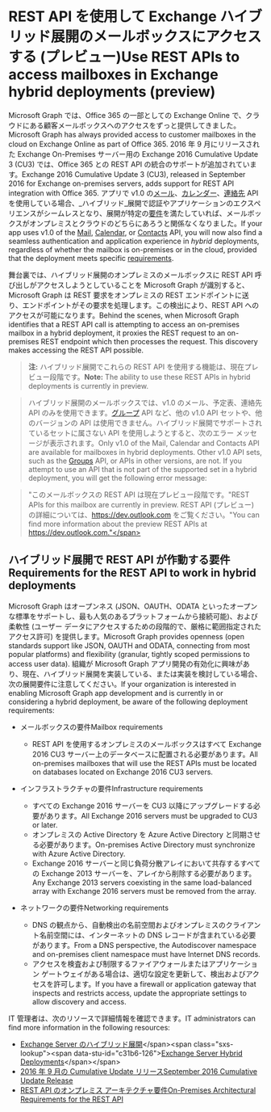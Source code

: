 # <a name="use-rest-apis-to-access-mailboxes-in-exchange-hybrid-deployments-preview"></a><span data-ttu-id="c31b6-101">REST API を使用して Exchange ハイブリッド展開のメールボックスにアクセスする (プレビュー)</span><span class="sxs-lookup"><span data-stu-id="c31b6-101">Use REST APIs to access mailboxes in Exchange hybrid deployments (preview)</span></span>

<span data-ttu-id="c31b6-102">Microsoft Graph では、Office 365 の一部としての Exchange Online で、クラウドにある顧客メールボックスへのアクセスをずっと提供してきました。</span><span class="sxs-lookup"><span data-stu-id="c31b6-102">Microsoft Graph has always provided access to customer mailboxes in the cloud on Exchange Online as part of Office 365.</span></span>
<span data-ttu-id="c31b6-103">2016 年 9 月にリリースされた Exchange On-Premises サーバー用の Exchange 2016 Cumulative Update 3 (CU3) では、Office 365 との REST API の統合のサポートが追加されています。</span><span class="sxs-lookup"><span data-stu-id="c31b6-103">Exchange 2016 Cumulative Update 3 (CU3), released in September 2016 for Exchange on-premises servers, adds support for REST API integration with Office 365.</span></span> <span data-ttu-id="c31b6-104">アプリで v1.0 の[メール](http://developer.microsoft.com/en-us/graph/docs/api-reference/v1.0/resources/message)、[カレンダー](http://developer.microsoft.com/en-us/graph/docs/api-reference/v1.0/resources/calendar)、[連絡先](http://developer.microsoft.com/en-us/graph/docs/api-reference/v1.0/resources/contact) API を使用している場合、_ハイブリッド_展開で認証やアプリケーションのエクスペリエンスがシームレスとなり、展開が特定の[要件](#requirements-for-the-rest-api-to-work-in-hybrid-deployments)を満たしていれば、メールボックスがオンプレミスとクラウドのどちらにあろうと関係なくなりました。</span><span class="sxs-lookup"><span data-stu-id="c31b6-104">If your app uses v1.0 of the [Mail](http://developer.microsoft.com/en-us/graph/docs/api-reference/v1.0/resources/message), [Calendar](http://developer.microsoft.com/en-us/graph/docs/api-reference/v1.0/resources/calendar), or [Contacts](http://developer.microsoft.com/en-us/graph/docs/api-reference/v1.0/resources/contact) API, you will now also find a seamless authentication and application experience in _hybrid_ deployments, regardless of whether the mailbox is on-premises or in the cloud, provided that the deployment meets specific [requirements](#requirements-for-the-rest-api-to-work-in-hybrid-deployments).</span></span> 


<span data-ttu-id="c31b6-p102">舞台裏では、ハイブリッド展開のオンプレミスのメールボックスに REST API 呼び出しがアクセスしようとしていることを Microsoft Graph が識別すると、Microsoft Graph は REST 要求をオンプレミスの REST エンドポイントに送り、エンドポイントがその要求を処理します。この検出により、REST API へのアクセスが可能になります。</span><span class="sxs-lookup"><span data-stu-id="c31b6-p102">Behind the scenes, when Microsoft Graph identifies that a REST API call is attempting to access an on-premises mailbox in a hybrid deployment, it proxies the REST request to an on-premises REST endpoint which then processes the request. This discovery makes accessing the REST API possible.</span></span>

><span data-ttu-id="c31b6-107">**注:** ハイブリッド展開でこれらの REST API を使用する機能は、現在プレビュー段階です。</span><span class="sxs-lookup"><span data-stu-id="c31b6-107">**Note:** The ability to use these REST APIs in hybrid deployments is currently in preview.</span></span>

><span data-ttu-id="c31b6-p103">ハイブリッド展開のメールボックスでは、v1.0 のメール、予定表、連絡先 API のみを使用できます。[グループ](http://developer.microsoft.com/en-us/graph/docs/api-reference/v1.0/resources/group) API など、他の v1.0 API セットや、他のバージョンの API は使用できません。ハイブリッド展開でサポートされているセットに属さない API を使用しようとすると、次のエラー メッセージが表示されます。</span><span class="sxs-lookup"><span data-stu-id="c31b6-p103">Only v1.0 of the Mail, Calendar and Contacts API are available for mailboxes in hybrid deployments. Other v1.0 API sets, such as the [Groups](http://developer.microsoft.com/en-us/graph/docs/api-reference/v1.0/resources/group) API, or APIs in other versions, are not. If you attempt to use an API that is not part of the supported set in a hybrid deployment, you will get the following error message:</span></span>

><span data-ttu-id="c31b6-111">"このメールボックスの REST API は現在プレビュー段階です。</span><span class="sxs-lookup"><span data-stu-id="c31b6-111">"REST APIs for this mailbox are currently in preview.</span></span> <span data-ttu-id="c31b6-112">REST API (プレビュー) の詳細については、https://dev.outlook.com をご覧ください。"</span><span class="sxs-lookup"><span data-stu-id="c31b6-112">You can find more information about the preview REST APIs at https://dev.outlook.com."</span></span>

## <a name="requirements-for-the-rest-api-to-work-in-hybrid-deployments"></a><span data-ttu-id="c31b6-113">ハイブリッド展開で REST API が作動する要件</span><span class="sxs-lookup"><span data-stu-id="c31b6-113">Requirements for the REST API to work in hybrid deployments</span></span>

<span data-ttu-id="c31b6-114">Microsoft Graph はオープンネス (JSON、OAUTH、ODATA といったオープンな標準をサポートし、最も人気のあるプラットフォームから接続可能)、および柔軟性 (ユーザー データにアクセスするための段階的で、厳格に範囲指定されたアクセス許可) を提供します。</span><span class="sxs-lookup"><span data-stu-id="c31b6-114">Microsoft Graph provides openness (open standards support like JSON, OAUTH and ODATA, connecting from most popular platforms) and flexibility (granular, tightly scoped permissions to access user data).</span></span> <span data-ttu-id="c31b6-115">組織が Microsoft Graph アプリ開発の有効化に興味があり、現在、ハイブリッド展開を実装している、または実装を検討している場合、次の展開要件に注意してください。</span><span class="sxs-lookup"><span data-stu-id="c31b6-115">If your organization is interested in enabling Microsoft Graph app development and is currently in or considering a hybrid deployment, be aware of the following deployment requirements:</span></span>

- <span data-ttu-id="c31b6-116">メールボックスの要件</span><span class="sxs-lookup"><span data-stu-id="c31b6-116">Mailbox requirements</span></span>

  - <span data-ttu-id="c31b6-117">REST API を使用するオンプレミスのメールボックスはすべて Exchange 2016 CU3 サーバー上のデータベースに配置される必要があります。</span><span class="sxs-lookup"><span data-stu-id="c31b6-117">All on-premises mailboxes that will use the REST APIs must be located on databases located on Exchange 2016 CU3 servers.</span></span> 

- <span data-ttu-id="c31b6-118">インフラストラクチャの要件</span><span class="sxs-lookup"><span data-stu-id="c31b6-118">Infrastructure requirements</span></span>

  - <span data-ttu-id="c31b6-119">すべての Exchange 2016 サーバーを CU3 以降にアップグレードする必要があります。</span><span class="sxs-lookup"><span data-stu-id="c31b6-119">All Exchange 2016 servers must be upgraded to CU3 or later.</span></span>  
  - <span data-ttu-id="c31b6-120">オンプレミスの Active Directory を Azure Active Directory と同期させる必要があります。</span><span class="sxs-lookup"><span data-stu-id="c31b6-120">On-premises Active Directory must synchronize with Azure Active Directory.</span></span>
  - <span data-ttu-id="c31b6-121">Exchange 2016 サーバーと同じ負荷分散アレイにおいて共存するすべての Exchange 2013 サーバーを、アレイから削除する必要があります。</span><span class="sxs-lookup"><span data-stu-id="c31b6-121">Any Exchange 2013 servers coexisting in the same load-balanced array with Exchange 2016 servers must be removed from the array.</span></span>

- <span data-ttu-id="c31b6-122">ネットワークの要件</span><span class="sxs-lookup"><span data-stu-id="c31b6-122">Networking requirements</span></span>

  - <span data-ttu-id="c31b6-123">DNS の観点から、自動検出の名前空間およびオンプレミスのクライアント名前空間には、インターネットの DNS レコードが含まれている必要があります。</span><span class="sxs-lookup"><span data-stu-id="c31b6-123">From a DNS perspective, the Autodiscover namespace and on-premises client namespace must have Internet DNS records.</span></span> 
  - <span data-ttu-id="c31b6-124">アクセスを検査および制限するファイアウォールまたはアプリケーション ゲートウェイがある場合は、適切な設定を更新して、検出およびアクセスを許可します。</span><span class="sxs-lookup"><span data-stu-id="c31b6-124">If you have a firewall or application gateway that inspects and restricts access, update the appropriate settings to allow discovery and access.</span></span>


<span data-ttu-id="c31b6-125">IT 管理者は、次のリソースで詳細情報を確認できます。</span><span class="sxs-lookup"><span data-stu-id="c31b6-125">IT administrators can find more information in the following resources:</span></span>

- <span data-ttu-id="c31b6-126">[Exchange Server のハイブリッド展開](https://technet.microsoft.com/en-us/library/jj200581(v=exchg.150).aspx)</span><span class="sxs-lookup"><span data-stu-id="c31b6-126">[Exchange Server Hybrid Deployments](https://technet.microsoft.com/en-us/library/jj200581(v=exchg.150).aspx)</span></span>
- [<span data-ttu-id="c31b6-127">2016 年 9 月の Cumulative Update リリース</span><span class="sxs-lookup"><span data-stu-id="c31b6-127">September 2016 Cumulative Update Release</span></span>](https://blogs.technet.microsoft.com/exchange/2016/09/20/released-september-2016-quarterly-exchange-updates/) 
- [<span data-ttu-id="c31b6-128">REST API のオンプレミス アーキテクチャ要件</span><span class="sxs-lookup"><span data-stu-id="c31b6-128">On-Premises Architectural Requirements for the REST API</span></span>](https://blogs.technet.microsoft.com/exchange/2016/09/26/on-premises-architectural-requirements-for-the-rest-api/)
